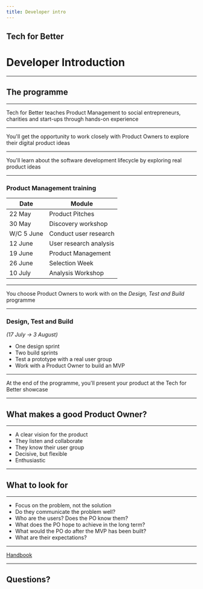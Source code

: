 ```yaml
---
title: Developer intro
---
```


## Tech for Better

# Developer Introduction

---

## The programme

---

Tech for Better teaches Product Management to social entrepreneurs, charities and start-ups through hands-on experience

---

You'll get the opportunity to work closely with Product Owners to explore their digital product ideas

---

You'll learn about the software development lifecycle by exploring real product ideas

---

### Product Management training

| Date       | Module                 |
| ---------- | ---------------------- |
| 22 May     | Product Pitches        |
| 30 May     | Discovery workshop     |
| W/C 5 June | Conduct user research  |
| 12 June    | User research analysis |
| 19 June    | Product Management     |
| 26 June    | Selection Week         |
| 10 July    | Analysis Workshop      |

---

You choose Product Owners to work with on the _Design, Test and Build_ programme

---

### Design, Test and Build

_(17 July -> 3 August)_

- One design sprint
- Two build sprints
- Test a prototype with a real user group
- Work with a Product Owner to build an MVP

---

At the end of the programme, you'll present your product at the Tech for Better showcase

---

## What makes a good Product Owner?

---

- A clear vision for the product
- They listen and collaborate
- They know their user group
- Decisive, but flexible
- Enthusiastic

---

## What to look for

---

- Focus on the problem, not the solution
- Do they communicate the problem well?
- Who are the users? Does the PO know them?
- What does the PO hope to achieve in the long term?
- What would the PO do after the MVP has been built?
- What are their expectations?

---

[Handbook](https://learn.foundersandcoders.com/course/handbook/tech-for-better/)

---

## Questions?
